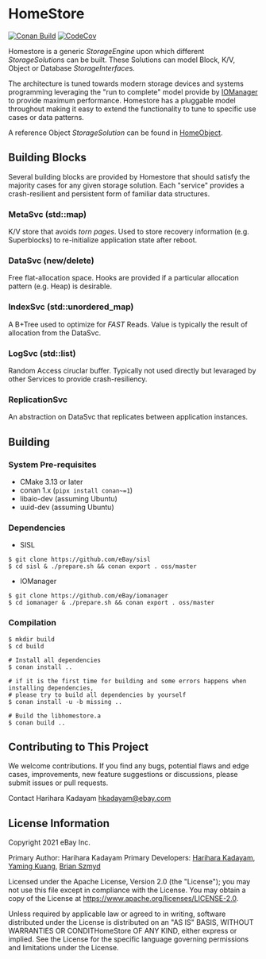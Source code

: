# HomeStore
[![Conan Build](https://github.com/eBay/HomeStore/actions/workflows/merge_build.yml/badge.svg?branch=master)](https://github.com/eBay/HomeStore/actions/workflows/merge_build.yml)
[![CodeCov](https://codecov.io/gh/eBay/homestore/branch/master/graph/badge.svg)](https://codecov.io/gh/eBay/homestore)

Homestore is a generic *StorageEngine* upon which different *StorageSolution*s can be built. These Solutions can model
Block, K/V, Object or Database *StorageInterface*s.

The architecture is tuned towards modern storage devices and systems programming leveraging the "run to complete" model
provide by [IOManager](https://github.com/eBay/IOManager) to provide maximum performance. Homestore has a pluggable
model throughout making it easy to extend the functionality to tune to specific use cases or data patterns.

A reference Object *StorageSolution* can be found in [HomeObject](https://github.com/eBay/HomeObject).

## Building Blocks
Several building blocks are provided by Homestore that should satisfy the majority cases for any given storage
solution. Each "service" provides a crash-resilient and persistent form of familiar data structures.

### MetaSvc (std::map)
K/V store that avoids _torn pages_. Used to store recovery information (e.g. Superblocks) to re-initialize application
state after reboot.

### DataSvc (new/delete)
Free flat-allocation space. Hooks are provided if a particular allocation pattern (e.g. Heap) is desirable.

### IndexSvc (std::unordered_map)
A B+Tree used to optimize for *FAST* Reads.  Value is typically the result of allocation from the DataSvc.

### LogSvc (std::list)
Random Access ciruclar buffer. Typically not used directly but levaraged by other Services to provide crash-resiliency.

### ReplicationSvc
An abstraction on DataSvc that replicates between application instances.

## Building

### System Pre-requisites
* CMake 3.13 or later
* conan 1.x (`pipx install conan~=1`)
* libaio-dev (assuming Ubuntu)
* uuid-dev (assuming Ubuntu)

### Dependencies
* SISL
```
$ git clone https://github.com/eBay/sisl
$ cd sisl & ./prepare.sh && conan export . oss/master
```

* IOManager
```
$ git clone https://github.com/eBay/iomanager
$ cd iomanager & ./prepare.sh && conan export . oss/master
```

### Compilation
```
$ mkdir build
$ cd build

# Install all dependencies
$ conan install ..

# if it is the first time for building and some errors happens when installing dependencies,
# please try to build all dependencies by yourself
$ conan install -u -b missing ..

# Build the libhomestore.a
$ conan build ..
```

## Contributing to This Project
We welcome contributions. If you find any bugs, potential flaws and edge cases, improvements, new feature suggestions or
discussions, please submit issues or pull requests.

Contact
Harihara Kadayam hkadayam@ebay.com

## License Information
Copyright 2021 eBay Inc.

Primary Author: Harihara Kadayam
Primary Developers:
[Harihara Kadayam](https://github.com/hkadayam),
[Yaming Kuang](https://github.com/yamingk),
[Brian Szmyd](https://github.com/szmyd)

Licensed under the Apache License, Version 2.0 (the "License"); you may not use this file except in compliance with the
License. You may obtain a copy of the License at https://www.apache.org/licenses/LICENSE-2.0.

Unless required by applicable law or agreed to in writing, software distributed under the License is distributed on an
"AS IS" BASIS, WITHOUT WARRANTIES OR CONDITHomeStore OF ANY KIND, either express or implied. See the License for the
specific language governing permissions and limitations under the License.
